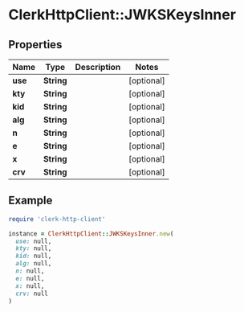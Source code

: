 # ClerkHttpClient::JWKSKeysInner

## Properties

| Name | Type | Description | Notes |
| ---- | ---- | ----------- | ----- |
| **use** | **String** |  | [optional] |
| **kty** | **String** |  | [optional] |
| **kid** | **String** |  | [optional] |
| **alg** | **String** |  | [optional] |
| **n** | **String** |  | [optional] |
| **e** | **String** |  | [optional] |
| **x** | **String** |  | [optional] |
| **crv** | **String** |  | [optional] |

## Example

```ruby
require 'clerk-http-client'

instance = ClerkHttpClient::JWKSKeysInner.new(
  use: null,
  kty: null,
  kid: null,
  alg: null,
  n: null,
  e: null,
  x: null,
  crv: null
)
```

